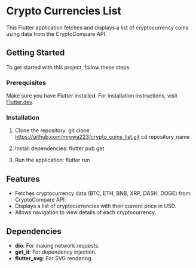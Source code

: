 # Crypto Currencies List
This Flutter application fetches and displays a list of cryptocurrency coins using data from the CryptoCompare API.

## Getting Started
To get started with this project, follow these steps:

### Prerequisites
Make sure you have Flutter installed. For installation instructions, visit [Flutter.dev](https://flutter.dev/docs/get-started/install).

### Installation
1. Clone the repository:
git clone https://github.com/mrowa223/crypto_coins_list.git
cd repository_name

2. Install dependencies:
flutter pub get

3. Run the application:
flutter run

## Features

- Fetches cryptocurrency data (BTC, ETH, BNB, XRP, DASH, DOGE) from CryptoCompare API.
- Displays a list of cryptocurrencies with their current price in USD.
- Allows navigation to view details of each cryptocurrency.

## Dependencies

- **dio**: For making network requests.
- **get_it**: For dependency injection.
- **flutter_svg**: For SVG rendering.